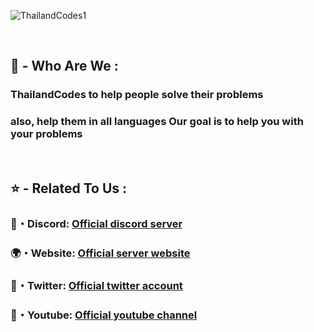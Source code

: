 <p align="left"><img src="https://cdn.discordapp.com/attachments/791419921867210803/954456493590208652/Start.png" alt="ThailandCodes1"></p>  
<br>

**<p><h2>👋 - Who Are We :</h2></p>**

**<p><h3>ThailandCodes to help people solve their problems</h3></p>**

**<p><h3>also, help them in all languages Our goal is to help you with your problems</h3></p>**
<br>

## ⭐ - **Related To Us** :
### 📜・Discord: **[Official discord server](https://discord.gg/thailandcodes)**</p>
### 🌍・Website: **[Official server website](https://thailandcodes.top)**<br>
### 💬・Twitter: **[Official twitter account](https://twitter.com/ThailandCodes)**<br> 
### 📢・Youtube: **[Official youtube channel](https://youtube.com/c/ThailandCodes)**<br>
